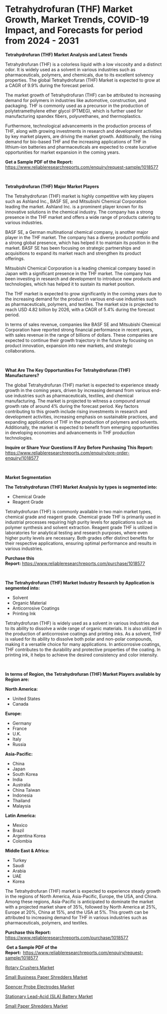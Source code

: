 <p><h1>Tetrahydrofuran (THF) Market Growth, Market Trends, COVID-19 Impact, and Forecasts for period from 2024 - 2031</h1></p><p><strong>Tetrahydrofuran (THF) Market Analysis and Latest Trends</strong></p>
<p><p>Tetrahydrofuran (THF) is a colorless liquid with a low viscosity and a distinct odor. It is widely used as a solvent in various industries such as pharmaceuticals, polymers, and chemicals, due to its excellent solvency properties. The global Tetrahydrofuran (THF) Market is expected to grow at a CAGR of 9.9% during the forecast period.</p><p>The market growth of Tetrahydrofuran (THF) can be attributed to increasing demand for polymers in industries like automotive, construction, and packaging. THF is commonly used as a precursor in the production of polytetramethylene ether glycol (PTMEG), which is further used for manufacturing spandex fibers, polyurethanes, and thermoplastics.</p><p>Furthermore, technological advancements in the production process of THF, along with growing investments in research and development activities by key market players, are driving the market growth. Additionally, the rising demand for bio-based THF and the increasing applications of THF in lithium-ion batteries and pharmaceuticals are expected to create lucrative opportunities for market expansion in the coming years.</p></p>
<p><strong>Get a Sample PDF of the Report:&nbsp;</strong> <a href="https://www.reliableresearchreports.com/enquiry/request-sample/1018577">https://www.reliableresearchreports.com/enquiry/request-sample/1018577</a></p>
<p>&nbsp;</p>
<p><strong>Tetrahydrofuran (THF) Major Market Players</strong></p>
<p><p>The Tetrahydrofuran (THF) market is highly competitive with key players such as Ashland Inc., BASF SE, and Mitsubishi Chemical Corporation leading the market. Ashland Inc. is a prominent player known for its innovative solutions in the chemical industry. The company has a strong presence in the THF market and offers a wide range of products catering to various industries.</p><p>BASF SE, a German multinational chemical company, is another major player in the THF market. The company has a diverse product portfolio and a strong global presence, which has helped it to maintain its position in the market. BASF SE has been focusing on strategic partnerships and acquisitions to expand its market reach and strengthen its product offerings.</p><p>Mitsubishi Chemical Corporation is a leading chemical company based in Japan with a significant presence in the THF market. The company has been investing in research and development to introduce new products and technologies, which has helped it to sustain its market position.</p><p>The THF market is expected to grow significantly in the coming years due to the increasing demand for the product in various end-use industries such as pharmaceuticals, polymers, and textiles. The market size is projected to reach USD 4.82 billion by 2026, with a CAGR of 5.4% during the forecast period.</p><p>In terms of sales revenue, companies like BASF SE and Mitsubishi Chemical Corporation have reported strong financial performance in recent years, with sales revenue in the range of billions of dollars. These companies are expected to continue their growth trajectory in the future by focusing on product innovation, expansion into new markets, and strategic collaborations.</p></p>
<p>&nbsp;</p>
<p><strong>What Are The Key Opportunities For Tetrahydrofuran (THF) Manufacturers?</strong></p>
<p><p>The global Tetrahydrofuran (THF) market is expected to experience steady growth in the coming years, driven by increasing demand from various end-use industries such as pharmaceuticals, textiles, and chemical manufacturing. The market is projected to witness a compound annual growth rate of around 4% during the forecast period. Key factors contributing to this growth include rising investments in research and development activities, increasing emphasis on sustainable practices, and expanding applications of THF in the production of polymers and solvents. Additionally, the market is expected to benefit from emerging opportunities in developing economies and advancements in THF production technologies.</p></p>
<p><strong>Inquire or Share Your Questions If Any Before Purchasing This Report:</strong> <a href="https://www.reliableresearchreports.com/enquiry/pre-order-enquiry/1018577">https://www.reliableresearchreports.com/enquiry/pre-order-enquiry/1018577</a></p>
<p>&nbsp;</p>
<p><strong>Market Segmentation</strong></p>
<p><strong>The Tetrahydrofuran (THF) Market Analysis by types is segmented into:</strong></p>
<p><ul><li>Chemical Grade</li><li>Reagent Grade</li></ul></p>
<p><p>Tetrahydrofuran (THF) is commonly available in two main market types, chemical grade and reagent grade. Chemical grade THF is primarily used in industrial processes requiring high purity levels for applications such as polymer synthesis and solvent extraction. Reagent grade THF is utilized in laboratories for analytical testing and research purposes, where even higher purity levels are necessary. Both grades offer distinct benefits for their respective applications, ensuring optimal performance and results in various industries.</p></p>
<p><strong>Purchase this Report:&nbsp;</strong><a href="https://www.reliableresearchreports.com/purchase/1018577">https://www.reliableresearchreports.com/purchase/1018577</a></p>
<p>&nbsp;</p>
<p><strong>The Tetrahydrofuran (THF) Market Industry Research by Application is segmented into:</strong></p>
<p><ul><li>Solvent</li><li>Organic Material</li><li>Anticorrosive Coatings</li><li>Printing Ink</li></ul></p>
<p><p>Tetrahydrofuran (THF) is widely used as a solvent in various industries due to its ability to dissolve a wide range of organic materials. It is also utilized in the production of anticorrosive coatings and printing inks. As a solvent, THF is valued for its ability to dissolve both polar and non-polar compounds, making it a versatile choice for many applications. In anticorrosive coatings, THF contributes to the durability and protective properties of the coating. In printing ink, it helps to achieve the desired consistency and color intensity.</p></p>
<p>&nbsp;</p>
<p><strong>In terms of Region, the Tetrahydrofuran (THF) Market Players available by Region are:</strong></p>
<p>
    <p> <strong> North America: </strong>
        <ul>
            <li>United States</li>
            <li>Canada</li>
        </ul>
        </p> 
    <p> <strong> Europe: </strong>
        <ul>
            <li>Germany</li>
            <li>France</li>
            <li>U.K.</li>
            <li>Italy</li>
            <li>Russia</li>
        </ul>
        </p> 
    <p> <strong> Asia-Pacific: </strong>
        <ul>
            <li>China</li>
            <li>Japan</li>
            <li>South Korea</li>
            <li>India</li>
            <li>Australia</li>
            <li>China Taiwan</li>
            <li>Indonesia</li>
            <li>Thailand</li>
            <li>Malaysia</li>
        </ul>
        </p> 
    <p> <strong> Latin America: </strong>
        <ul>
            <li>Mexico</li>
            <li>Brazil</li>
            <li>Argentina Korea</li>
            <li>Colombia</li>
        </ul>
        </p> 
    <p> <strong> Middle East & Africa: </strong>
        <ul>
            <li>Turkey</li>
            <li>Saudi</li>
            <li>Arabia</li>
            <li>UAE</li>
            <li>Korea</li>
        </ul>
    </p>
    </p>
<p><p>The Tetrahydrofuran (THF) market is expected to experience steady growth in the regions of North America, Asia-Pacific, Europe, the USA, and China. Among these regions, Asia-Pacific is anticipated to dominate the market with a projected market share of 35%, followed by North America at 25%, Europe at 20%, China at 15%, and the USA at 5%. This growth can be attributed to increasing demand for THF in various industries such as pharmaceuticals, polymers, and textiles.</p></p>
<p><strong>Purchase this Report: </strong><a href="https://www.reliableresearchreports.com/purchase/1018577">https://www.reliableresearchreports.com/purchase/1018577</a></p>
<p>&nbsp;<strong>Get a Sample PDF of the Report:&nbsp;&nbsp;</strong><a href="https://www.reliableresearchreports.com/enquiry/request-sample/1018577">https://www.reliableresearchreports.com/enquiry/request-sample/1018577</a></p>
<p><strong></strong></p>
<p><p><a href="https://medium.com/@luciushaley2023/rotary-crushers-market-exploring-market-share-market-trends-and-future-growth-7d07f7ba4c95">Rotary Crushers Market</a></p><p><a href="https://medium.com/@luciushaley2023/small-business-paper-shredders-market-outlook-industry-overview-and-forecast-2024-to-2031-d54ee7e131b2">Small Business Paper Shredders Market</a></p><p><a href="https://github.com/RickHolmes3/Market-Research-Report-List-3/blob/main/spencer-probe-electrodes-market.md">Spencer Probe Electrodes Market</a></p><p><a href="https://github.com/Alonsoolds3wq1d81czn8rbol/Market-Research-Report-List-1/blob/main/stationary-lead-acid-sla-battery-market.md">Stationary Lead-Acid (SLA) Battery Market</a></p><p><a href="https://medium.com/@luciushaley2023/small-paper-shredders-market-the-key-to-successful-business-strategy-forecast-till-2031-361b1c164cdd">Small Paper Shredders Market</a></p></p>